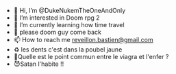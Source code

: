 - 👋 Hi, I’m @DukeNukemTheOneAndOnly
- 👀 I’m interested in Doom rpg 2
- 🌱 I’m currently learning how time travel
- 💞️ please doom guy come back
- 📫 How to reach me reveillon.bastien@gmail.com
- ♻ les dents c'est dans la poubel jaune
- 👿Quelle est le point commun entre le viagra et l'enfer ?
- 😈Satan l'habite !!

<!---
DukeNukemTheOneAndOnly/DukeNukemTheOneAndOnly is a ✨ special ✨ repository because its `README.md` (this file) appears on your GitHub profile.
You can click the Preview link to take a look at your changes.
--->
